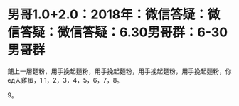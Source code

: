# 男哥1.0+2.0：2018年：微信答疑：微信答疑：微信答疑：6.30男哥群：6-30男哥群

鋪上一層麵粉，用手挽起麵粉，用手挽起麵粉，用手挽起麵粉，用手挽起麵粉，你ед入雞蛋，1 1，2，3，4，5，6，7，8。

9。